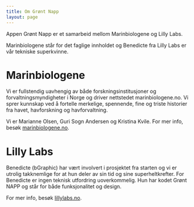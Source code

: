 ```yaml
---
title: Om Grønt Napp
layout: page
---
```


Appen Grønt Napp er et samarbeid mellom Marinbiologene og Lilly Labs.

Marinbiologene står for det faglige innholdet og Benedicte fra Lilly Labs er vår tekniske superkvinne.

# Marinbiologene

Vi er fullstendig uavhengig av både forskningsinstitusjoner og forvaltningsmyndigheter i Norge og driver nettstedet marinbiologene.no. Vi sprer kunnskap ved å fortelle merkelige, spennende, fine og triste historier fra havet, havforskning og havforvaltning.

Vi er Marianne Olsen, Guri Sogn Andersen og Kristina Kvile. For mer info, besøk [marinbiologene.no](http://marinbiologene.no "Marinbiologene").

# Lilly Labs

Benedicte (bGraphic) har vært involvert i prosjektet fra starten og vi er utrolig takknemlige for at hun deler av sin tid og sine superheltkrefter. For Benedicte er ingen teknisk utfordring uoverkommelig. Hun har kodet Grønt NAPP og står for både funksjonalitet og design.

For mer info, besøk [lillylabs.no](http://lillylabs.no "Lilly Labs").